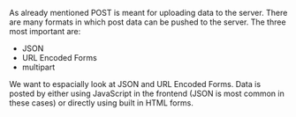 As already mentioned POST is meant for uploading data to the server.
There are many formats in which post data can be pushed to the server. 
The three most important are:
- JSON
- URL Encoded Forms
- multipart

We want to espacially look at JSON and URL Encoded Forms.
Data is posted by either using JavaScript in the frontend (JSON is most common in these cases) or
directly using built in HTML forms.
